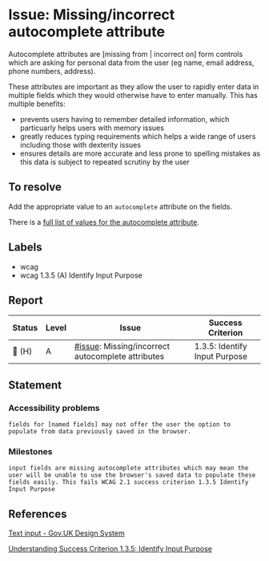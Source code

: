 # Issue: Missing/incorrect autocomplete attribute

Autocomplete attributes are [missing from | incorrect on] form controls which are asking for personal data from the user (eg name, email address, phone numbers, address).

These attributes are important as they allow the user to rapidly enter data in multiple fields which they would otherwise have to enter manually. This has multiple benefits:
- prevents users having to remember detailed information, which particuarly helps users with memory issues
- greatly reduces typing requirements which helps a wide range of users including those with dexterity issues
- ensures details are more accurate and less prone to spelling mistakes as this data is subject to repeated scrutiny by the user

## To resolve

Add the appropriate value to an `autocomplete` attribute on the fields.

There is a [full list of values for the autocomplete attribute](https://html.spec.whatwg.org/multipage/form-control-infrastructure.html#autofill).

## Labels

- wcag
- wcag 1.3.5 (A) Identify Input Purpose

## Report
| Status | Level | Issue | Success Criterion |
| ------ | ----- | ----- | ----------------- |
| 🔴 (H) | A    | [#issue](): Missing/incorrect autocomplete attributes | 1.3.5: Identify Input Purpose |

## Statement

### Accessibility problems

```
fields for [named fields] may not offer the user the option to populate from data previously saved in the browser.
```

### Milestones

```
input fields are missing autocomplete attributes which may mean the user will be unable to use the browser's saved data to populate these fields easily. This fails WCAG 2.1 success criterion 1.3.5 Identify Input Purpose
```

## References

[Text input - Gov.UK Design System](https://design-system.service.gov.uk/components/text-input/#use-the-autocomplete-attribute)

[Understanding Success Criterion 1.3.5: Identify Input Purpose](https://www.w3.org/WAI/WCAG21/Understanding/identify-input-purpose.html)
